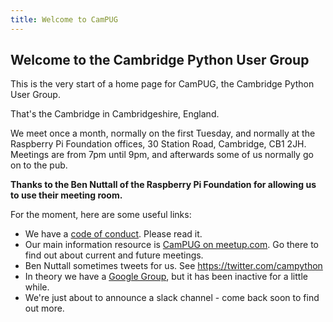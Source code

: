 ```yaml
---
title: Welcome to CamPUG
---
```


## Welcome to the Cambridge Python User Group

This is the very start of a home page for CamPUG, the Cambridge Python User Group.

That's the Cambridge in Cambridgeshire, England.

We meet once a month, normally on the first Tuesday, and normally at the Raspberry Pi Foundation offices, 30 Station Road, Cambridge, CB1 2JH. Meetings are from 7pm until 9pm, and afterwards some of us normally go on to the pub.

**Thanks to the Ben Nuttall of the Raspberry Pi Foundation for allowing us to use their meeting room.**

For the moment, here are some useful links:

* We have a [code of conduct](https://github.com/campug/organisational/blob/master/CodeOfConduct.rst). Please read it.
* Our main information resource is [CamPUG on meetup.com](https://www.meetup.com/CamPUG). Go there to find out about current and future meetings.
* Ben Nuttall sometimes tweets for us. See https://twitter.com/campython
* In theory we have a [Google Group](https://groups.google.com/forum/#!forum/campug), but it has been inactive for a little while.
* We're just about to announce a slack channel - come back soon to find out more.

